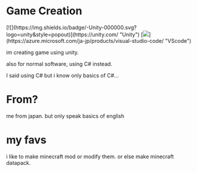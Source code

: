 # Game Creation

<p>
    [![](https://img.shields.io/badge/-Unity-000000.svg?logo=unity&style=popout)](https://unity.com/ "Unity")
    [<img src="https://img.shields.io/badge/Editor-VScode-darkblue.svg?logo=visualstudiocode&style=popout">](https://azure.microsoft.com/ja-jp/products/visual-studio-code/ "VScode")
</p>

im creating game using unity.

also for normal software, using C# instead.

I said using C# but i know only basics of C#...

# From?

me from japan. but only speak basics of english

# my favs

i like to make minecraft mod or modify them.
or else make minecraft datapack.